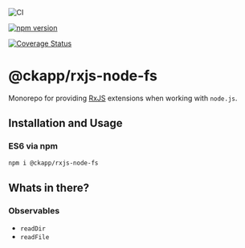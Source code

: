 ![CI](https://github.com/ckapps/rxjs-node-js/workflows/CI/badge.svg)

[![npm version](https://badge.fury.io/js/%40ckapp%2Frxjs-node-fs.svg)](https://www.npmjs.com/@ckapp/rxjs-node-fs)

[![Coverage Status](https://coveralls.io/repos/github/ckapps/rxjs-node-js/badge.svg?branch=master)](https://coveralls.io/github/ckapps/rxjs-node-js?branch=master)

# @ckapp/rxjs-node-fs

Monorepo for providing [RxJS](https://www.npmjs.com/package/rxjs) extensions when working with `node.js`.

## Installation and Usage

### ES6 via npm

```sh
npm i @ckapp/rxjs-node-fs
```

## Whats in there?

### Observables

- `readDir`
- `readFile`
